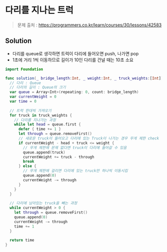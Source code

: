 # 다리를 지나는 트럭

> 문제 출처 : https://programmers.co.kr/learn/courses/30/lessons/42583

## Solution

- 다리를 queue로 생각하면 트럭이 다리에 들어오면 push, 나가면 pop
- 1초에 거리 1씩 이동하므로 길이가 10인 다리를 건널 때는 10초 소요

```swift
import Foundation

func solution(_ bridge_length:Int, _ weight:Int, _ truck_weights:[Int]) -> Int {
  // 다리 : Queue
  // 다리의 길이 : Queue의 크기
  var queue = Array<Int>(repeating: 0, count: bridge_length)
  var currentWeight = 0
  var time = 0
  
  // 트럭 한대씩 가져오기
  for truck in truck_weights {
    // 다리를 지나가는 과정
    while let head = queue.first {
      defer { time += 1 }
      let through = queue.removeFirst()
      // 새로운 truck이 들어오고 다리에 있는 Truck이 나가는 경우 무게 제한 check
      if currentWeight - head + truck <= weight {
        // 무게 제한에 문제 없다면 truck이 다리에 들어갈 수 있음
        queue.append(truck)
        currentWeight += truck - through
        break
      } else {
        // 무게 제한에 걸리면 다리에 있는 truck만 하나씩 이동시킴
        queue.append(0)
        currentWeight -= through
      }
    }
  }
  
  // 다리에 남아있는 truck을 빼는 과정
  while currentWeight > 0 {
    let through = queue.removeFirst()
    queue.append(0)
    currentWeight -= through
    time += 1
  }
  
  return time
}
```

